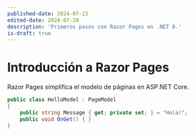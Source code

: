 ```yaml
---
published-date: 2024-07-15
edited-date: 2024-07-20
description: 'Primeros pasos con Razor Pages en .NET 8.'
is-draft: true
---
```


# Introducción a Razor Pages

Razor Pages simplifica el modelo de páginas en ASP.NET Core.

```csharp
public class HelloModel : PageModel
{
    public string Message { get; private set; } = "Hola!";
    public void OnGet() { }
}
```
